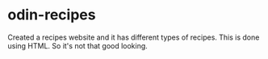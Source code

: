 # odin-recipes
Created a recipes website and it has different types of recipes.
This is done using HTML. So it's not that good looking. 
